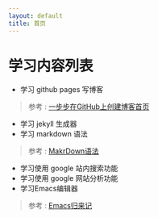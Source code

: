 ```yaml
---
layout: default
title: 首页
---
```


# 学习内容列表

* 学习 github pages 写博客

> 参考 : [一步步在GitHub上创建博客首页](http://www.pchou.info/web-build/2013/01/03/build-github-blog-page-01.html)

* 学习 jekyll 生成器
* 学习 markdown 语法

> 参考 : [MakrDown语法](http://www.ituring.com.cn/article/775)

* 学习使用 google 站内搜索功能
* 学习使用 google 网站分析功能
* 学习Emacs编辑器

> 参考 : [Emacs归来记](http://blog.jamespan.me/2015/04/05/the-return-of-the-emacs)
